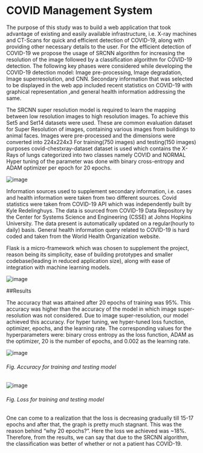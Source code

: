 # COVID Management System

The purpose of this study was to build a web application that took advantage of existing and easily available infrastructure, i.e. X-ray machines and CT-Scans for quick and efficient detection of COVID-19, along with providing other necessary details to the user. For the efficient detection of COVID-19 we propose the usage of SRCNN algorithm for increasing the resolution of the image followed by a classification algorithm for COVID-19 detection. The following key phases were considered while developing the COVID-19 detection model: Image pre-processing, Image degradation, Image superresolution, and CNN. Secondary information that was selected to be displayed in the web app included recent statistics on COVID-19 with graphical representation ,and general health information addressing the same.

The SRCNN super resolution model is required to learn the mapping between low resolution images to high resolution images. To achieve this Set5 and Set14 datasets were used. These are common evaluation dataset for Super Resolution of images, containing various images from buildings to animal faces. Images were pre-processed and the dimensions were converted into 224x224x3  For training(750 images) and testing(150 images) purposes  covid-chestxray-dataset dataset is used which contains the X-Rays of lungs categorized into two classes namely COVID and NORMAL Hyper tuning of the parameter was done with binary cross-entropy and ADAM optimizer per epoch for 20 epochs.

![image](https://user-images.githubusercontent.com/39914367/125448925-0ec6c84d-269b-4025-9b62-3cce5c80d195.png)

Information sources used to supplement secondary information, i.e. cases and health information were taken from two different sources. Covid statistics were taken from COVID-19 API which was independently built by Kyle Redelinghuys. The data is sourced from COVID-19 Data Repository by the Center for Systems Science and Engineering (CSSE) at Johns Hopkins University. The data present is automatically updated on a regular(hourly to daily) basis. General health information query related to COVID-19 is hard coded and taken from the World Health Organization website.

Flask is a micro-framework which was chosen to supplement the project, reason being its simplicity, ease of building prototypes and smaller codebase(leading in reduced application size), along with ease of integration with machine learning models.

![image](https://user-images.githubusercontent.com/39914367/125448780-a5f61e96-c58d-4870-8cf2-8d6203d80dcb.png)


##Results

The accuracy that was attained after 20 epochs of training was 95%. This accuracy was higher than the accuracy of the model in which image super-resolution was not considered. Due to image super-resolution, our model achieved this accuracy. For hyper tuning, we hyper-tuned loss function, optimizer, epochs, and the learning rate. The corresponding values for the hyperparameters were: binary cross entropy as the loss function, ADAM as the optimizer, 20 is the number of epochs, and 0.002 as the learning rate. 

![image](https://user-images.githubusercontent.com/39914367/125449716-2aef0c01-caf4-440d-8710-6ccb2ffeec46.png)
###### Fig. Accuracy for training and testing model

![image](https://user-images.githubusercontent.com/39914367/125449616-eaec38cf-744f-4478-876f-a8da75803a83.png)
###### Fig. Loss for training and testing model  

One can come to a realization that the loss is decreasing gradually till 15-17 epochs and after that, the graph is pretty much stagnant. This was the reason behind “why 20 epochs?”.   Here the loss we achieved was ~18%. 
Therefore, from the results, we can say that due to the SRCNN algorithm, the classification was better of whether or not a patient has COVID-19. 
